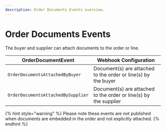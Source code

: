 ```yaml
---
description: Order Documents Events overview.
---
```


# Order Documents Events

The buyer and supplier can attach documents to the order or line.

| OrderDocumentEvent                 | Webhook Configuration                                         |
| ---------------------------------- | ------------------------------------------------------------- |
| `OrderDocumentsAttachedByBuyer`    | Document(s) are attached to the order or line(s) by the buyer    |
| `OrderDocumentsAttachedBySupplier` | Document(s) are attached to the order or line(s) by the supplier |

{% hint style="warning" %}
Please note these events are not published when documents are embedded in the order and not explicitly attached.
{% endhint %}
